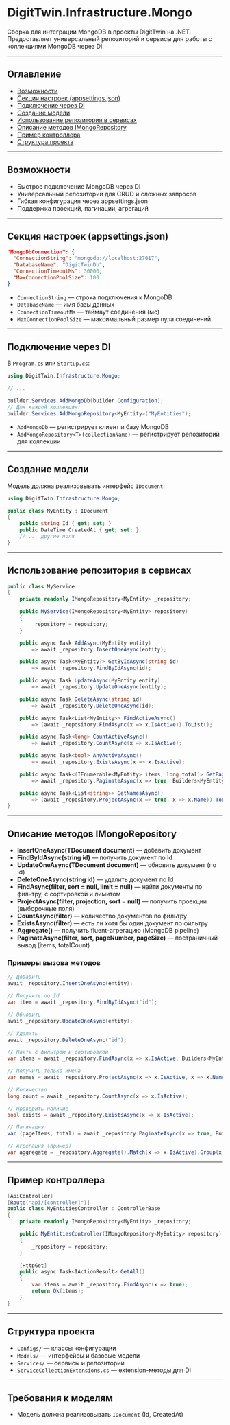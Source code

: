 ﻿# DigitTwin.Infrastructure.Mongo

Сборка для интеграции MongoDB в проекты DigitTwin на .NET. Предоставляет универсальный репозиторий и сервисы для работы с коллекциями MongoDB через DI.

---

## Оглавление
- [Возможности](#возможности)
- [Секция настроек (appsettings.json)](#секция-настроек-appsettingsjson)
- [Подключение через DI](#подключение-через-di)
- [Создание модели](#создание-модели)
- [Использование репозитория в сервисах](#использование-репозитория-в-сервисах)
- [Описание методов IMongoRepository](#описание-методов-imongorepository)
- [Пример контроллера](#пример-контроллера)
- [Структура проекта](#структура-проекта)

---

## Возможности
- Быстрое подключение MongoDB через DI
- Универсальный репозиторий для CRUD и сложных запросов
- Гибкая конфигурация через appsettings.json
- Поддержка проекций, пагинации, агрегаций

---

## Секция настроек (appsettings.json)

```json
"MongoDbConnection": {
  "ConnectionString": "mongodb://localhost:27017",
  "DatabaseName": "DigitTwinDb",
  "ConnectionTimeoutMs": 30000,
  "MaxConnectionPoolSize": 100
}
```

- `ConnectionString` — строка подключения к MongoDB
- `DatabaseName` — имя базы данных
- `ConnectionTimeoutMs` — таймаут соединения (мс)
- `MaxConnectionPoolSize` — максимальный размер пула соединений

---

## Подключение через DI

В `Program.cs` или `Startup.cs`:

```csharp
using DigitTwin.Infrastructure.Mongo;

// ...

builder.Services.AddMongoDb(builder.Configuration);
// Для каждой коллекции:
builder.Services.AddMongoRepository<MyEntity>("MyEntities");
```

- `AddMongoDb` — регистрирует клиент и базу MongoDB
- `AddMongoRepository<T>(collectionName)` — регистрирует репозиторий для коллекции

---

## Создание модели

Модель должна реализовывать интерфейс `IDocument`:

```csharp
using DigitTwin.Infrastructure.Mongo;

public class MyEntity : IDocument
{
    public string Id { get; set; }
    public DateTime CreatedAt { get; set; }
    // ... другие поля
}
```

---

## Использование репозитория в сервисах

```csharp
public class MyService
{
    private readonly IMongoRepository<MyEntity> _repository;

    public MyService(IMongoRepository<MyEntity> repository)
    {
        _repository = repository;
    }

    public async Task AddAsync(MyEntity entity)
        => await _repository.InsertOneAsync(entity);

    public async Task<MyEntity?> GetByIdAsync(string id)
        => await _repository.FindByIdAsync(id);

    public async Task UpdateAsync(MyEntity entity)
        => await _repository.UpdateOneAsync(entity);

    public async Task DeleteAsync(string id)
        => await _repository.DeleteOneAsync(id);

    public async Task<List<MyEntity>> FindActiveAsync()
        => (await _repository.FindAsync(x => x.IsActive)).ToList();

    public async Task<long> CountActiveAsync()
        => await _repository.CountAsync(x => x.IsActive);

    public async Task<bool> AnyActiveAsync()
        => await _repository.ExistsAsync(x => x.IsActive);

    public async Task<(IEnumerable<MyEntity> items, long total)> GetPagedAsync(int page, int size)
        => await _repository.PaginateAsync(x => true, Builders<MyEntity>.Sort.Descending(e => e.CreatedAt), page, size);

    public async Task<List<string>> GetNamesAsync()
        => (await _repository.ProjectAsync(x => true, x => x.Name)).ToList();
}
```

---

## Описание методов IMongoRepository

- **InsertOneAsync(TDocument document)** — добавить документ
- **FindByIdAsync(string id)** — получить документ по Id
- **UpdateOneAsync(TDocument document)** — обновить документ (по Id)
- **DeleteOneAsync(string id)** — удалить документ по Id
- **FindAsync(filter, sort = null, limit = null)** — найти документы по фильтру, с сортировкой и лимитом
- **ProjectAsync(filter, projection, sort = null)** — получить проекции (выборочные поля)
- **CountAsync(filter)** — количество документов по фильтру
- **ExistsAsync(filter)** — есть ли хотя бы один документ по фильтру
- **Aggregate()** — получить fluent-агрегацию (MongoDB pipeline)
- **PaginateAsync(filter, sort, pageNumber, pageSize)** — постраничный вывод (items, totalCount)

### Примеры вызова методов

```csharp
// Добавить
await _repository.InsertOneAsync(entity);

// Получить по Id
var item = await _repository.FindByIdAsync("id");

// Обновить
await _repository.UpdateOneAsync(entity);

// Удалить
await _repository.DeleteOneAsync("id");

// Найти с фильтром и сортировкой
var items = await _repository.FindAsync(x => x.IsActive, Builders<MyEntity>.Sort.Ascending(x => x.Name), 10);

// Получить только имена
var names = await _repository.ProjectAsync(x => x.IsActive, x => x.Name);

// Количество
long count = await _repository.CountAsync(x => x.IsActive);

// Проверить наличие
bool exists = await _repository.ExistsAsync(x => x.IsActive);

// Пагинация
var (pageItems, total) = await _repository.PaginateAsync(x => true, Builders<MyEntity>.Sort.Descending(x => x.CreatedAt), 1, 20);

// Агрегация (пример)
var aggregate = _repository.Aggregate().Match(x => x.IsActive).Group(x => x.Name, g => new { Name = g.Key, Count = g.Count() }).ToList();
```

---

## Пример контроллера

```csharp
[ApiController]
[Route("api/[controller]")]
public class MyEntitiesController : ControllerBase
{
    private readonly IMongoRepository<MyEntity> _repository;

    public MyEntitiesController(IMongoRepository<MyEntity> repository)
    {
        _repository = repository;
    }

    [HttpGet]
    public async Task<IActionResult> GetAll()
    {
        var items = await _repository.FindAsync(x => true);
        return Ok(items);
    }
}
```

---

## Структура проекта
- `Configs/` — классы конфигурации
- `Models/` — интерфейсы и базовые модели
- `Services/` — сервисы и репозитории
- `ServiceCollectionExtensions.cs` — extension-методы для DI

---

## Требования к моделям
- Модель должна реализовывать `IDocument` (Id, CreatedAt)

